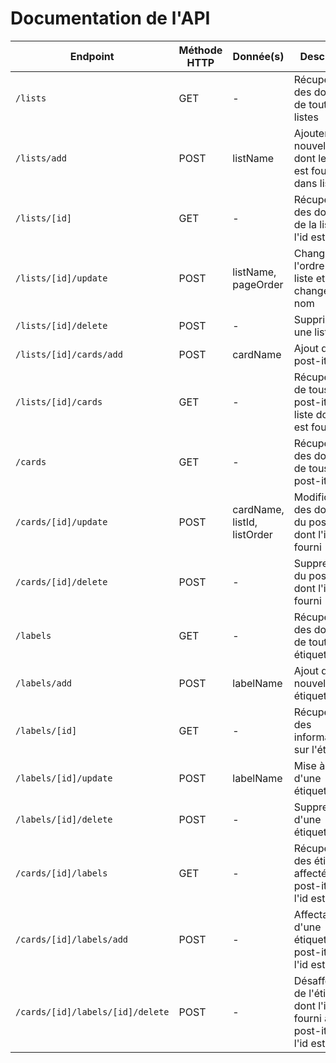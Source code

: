# Documentation de l'API

| Endpoint | Méthode HTTP | Donnée(s) | Description |
|--|--|--|--|
| `/lists` | GET | - | Récupération des données de toutes les listes |
| `/lists/add` | POST | listName | Ajouter une nouvelle liste dont le nom est fourni dans listName |
| `/lists/[id]` | GET | - | Récupération des données de la liste dont l'id est fourni |
| `/lists/[id]/update` | POST | listName, pageOrder | Changer l'ordre de la liste et changer son nom |
| `/lists/[id]/delete` | POST | - | Supprimer une liste |
| `/lists/[id]/cards/add` | POST | cardName | Ajout d'un post-it |
| `/lists/[id]/cards` | GET | - | Récupération de tous les post-it de la liste dont l'id est fourni |
| `/cards` | GET | - | Récupération des données de tous les post-it |
| `/cards/[id]/update` | POST | cardName, listId, listOrder | Modification des données du post-it dont l'id est fourni |
| `/cards/[id]/delete` | POST | - | Suppression du post-it dont l'id est fourni |
| `/labels` | GET | - | Récupération des données de toutes les étiquettes |
| `/labels/add` | POST | labelName | Ajout d'une nouvelle étiquette |
| `/labels/[id]` | GET | - | Récupération des informations sur l'étiquette |
| `/labels/[id]/update` | POST | labelName | Mise à jour d'une étiquette |
| `/labels/[id]/delete` | POST | - | Suppression d'une étiquette |
| `/cards/[id]/labels` | GET | - | Récupération des étiquettes affectées au post-it dont l'id est fourni |
| `/cards/[id]/labels/add` | POST | - | Affectation d'une étiquette au post-it dont l'id est fourni |
| `/cards/[id]/labels/[id]/delete` | POST | - | Désaffectation de l'étiquette dont l'id est fourni au post-it dont l'id est fourni |